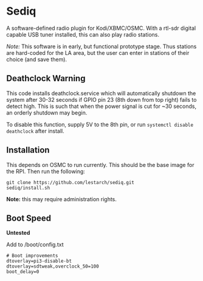 # Sediq

A software-defined radio plugin for Kodi/XBMC/OSMC. With a rtl-sdr digital capable USB tuner installed, this can also play radio stations. 

*Note:* This software is in early, but functional prototype stage. Thus stations are hard-coded for the LA area, but the user can enter in
stations of their choice (and save them).

## Deathclock Warning

This code installs deathclock.service which will automatically shutdown the system after 30-32 seconds if GPIO pin 23 (8th down from top right)
fails to detect high. This is such that when the power signal is cut for ~30 seconds, an orderly shutdown may begin.

To disable this function, supply 5V to the 8th pin, or run `systemctl disable deathclock` after install.

## Installation

This depends on OSMC to run currently. This should be the base image for the RPI. Then run the following:

```
git clone https://github.com/lestarch/sediq.git
sediq/install.sh
```

**Note:** this may require administration rights.


## Boot Speed

**Untested**

Add to /boot/config.txt
```
# Boot improvements
dtoverlay=pi3-disable-bt
dtoverlay=sdtweak,overclock_50=100
boot_delay=0
```
